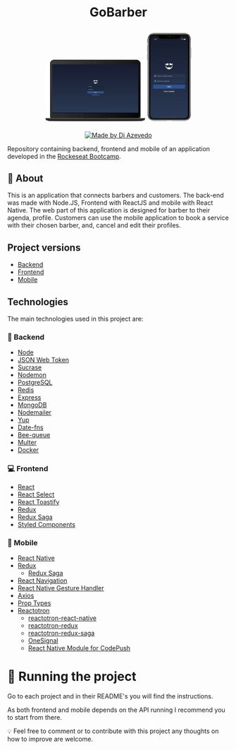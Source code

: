 <h1 align="center">GoBarber</h1>

<h2 align="center">
  <img alt="Web login page" src=".github/login-web-no-bcg.png" width="45%" />
  <img alt="Mobile login page" src=".github/login-mobile-no-bcg.png" width="20%" />
</h2>

<p align="center">
  <a href="https://www.linkedin.com/in/diazevedo">
    <img alt="Made by Di Azevedo" src="https://img.shields.io/badge/made%20by-DiAzevedo-%2325b0e6">
  </a>
</p>

Repository containing backend, frontend and mobile of an application developed in the [Rockeseat Bootcamp](https://rocketseat.com.br/gostack).

## :page_with_curl: About

This is an application that connects barbers and customers. The back-end was made with Node.JS, Frontend with ReactJS and mobile with React Native. The web part of this application is designed for barber to their agenda, profile. Customers can use the mobile application to book a service with their chosen barber, and, cancel and edit their profiles.

## Project versions

- [Backend](https://github.com/diazevedo/gobarber)
- [Frontend](https://github.com/diazevedo/gobarber-web)
- [Mobile](https://github.com/diazevedo/gobarber-mobile)

## Technologies

The main technologies used in this project are:

### :open_file_folder: Backend

- [Node](https://nodejs.org/en/)
- [JSON Web Token](https://github.com/auth0/node-jsonwebtoken)
- [Sucrase](https://github.com/alangpierce/sucrase)
- [Nodemon](https://nodemon.io/)
- [PostgreSQL](https://www.postgresql.org/)
- [Redis](https://redis.io/)
- [Express](https://expressjs.com/)
- [MongoDB](https://www.mongodb.com/)
- [Nodemailer](https://nodemailer.com/about/)
- [Yup](https://github.com/jquense/yup)
- [Date-fns](https://date-fns.org/)
- [Bee-queue](https://github.com/bee-queue/bee-queue)
- [Multer](https://github.com/expressjs/multer)
- [Docker](https://www.docker.com/)

### :computer: Frontend

- [React](https://reactjs.org/)
- [React Select](https://react-select.com/)
- [React Toastify](https://github.com/fkhadra/react-toastify)
- [Redux](https://redux.js.org/introduction/getting-started)
- [Redux Saga](https://redux-saga.js.org/)
- [Styled Components](https://styled-components.com/)

### :iphone: Mobile

- [React Native](http://facebook.github.io/react-native/)
- [Redux](https://redux.js.org/)
  - [Redux Saga](https://redux-saga.js.org/)
- [React Navigation](https://reactnavigation.org/)
- [React Native Gesture Handler](https://kmagiera.github.io/react-native-gesture-handler/)
- [Axios](https://github.com/axios/axios)
- [Prop Types](https://github.com/facebook/prop-types)
- [Reactotron](https://github.com/infinitered/reactotron)
  - [reactotron-react-native](https://github.com/infinitered/reactotron/blob/master/docs/quick-start-react-native.md)
  - [reactotron-redux](https://github.com/infinitered/reactotron/blob/master/docs/plugin-redux.md)
  - [reactotron-redux-saga](https://github.com/infinitered/reactotron/blob/master/docs/plugin-redux-saga.md)
  - [OneSignal](https://documentation.onesignal.com/docs)
  - [React Native Module for CodePush](https://github.com/microsoft/react-native-code-push)

# :hammer: Running the project

Go to each project and in their README's you will find the instructions.

As both frontend and mobile depends on the API running I recommend you to start from there.

:bulb: Feel free to comment or to contribute with this project any thoughts on how to improve are welcome.
